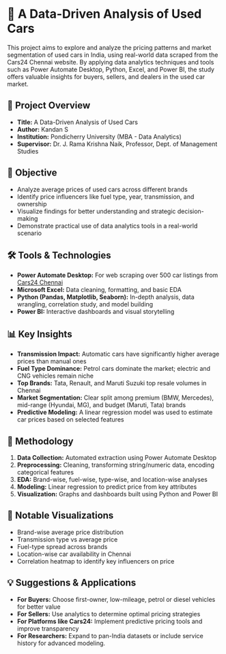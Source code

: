 # 🚗 A Data-Driven Analysis of Used Cars

This project aims to explore and analyze the pricing patterns and market segmentation of used cars in India, using real-world data scraped from the Cars24 Chennai website. By applying data analytics techniques and tools such as Power Automate Desktop, Python, Excel, and Power BI, the study offers valuable insights for buyers, sellers, and dealers in the used car market.

## 📌 Project Overview

- **Title:** A Data-Driven Analysis of Used Cars  
- **Author:** Kandan S  
- **Institution:** Pondicherry University (MBA - Data Analytics)  
- **Supervisor:** Dr. J. Rama Krishna Naik, Professor, Dept. of Management Studies

## 🧠 Objective

- Analyze average prices of used cars across different brands  
- Identify price influencers like fuel type, year, transmission, and ownership  
- Visualize findings for better understanding and strategic decision-making  
- Demonstrate practical use of data analytics tools in a real-world scenario

## 🛠️ Tools & Technologies

- **Power Automate Desktop:** For web scraping over 500 car listings from [Cars24 Chennai](https://www.cars24.com/buy-used-cars-chennai/)  
- **Microsoft Excel:** Data cleaning, formatting, and basic EDA  
- **Python (Pandas, Matplotlib, Seaborn):** In-depth analysis, data wrangling, correlation study, and model building  
- **Power BI:** Interactive dashboards and visual storytelling

## 📊 Key Insights

- **Transmission Impact:** Automatic cars have significantly higher average prices than manual ones  
- **Fuel Type Dominance:** Petrol cars dominate the market; electric and CNG vehicles remain niche  
- **Top Brands:** Tata, Renault, and Maruti Suzuki top resale volumes in Chennai  
- **Market Segmentation:** Clear split among premium (BMW, Mercedes), mid-range (Hyundai, MG), and budget (Maruti, Tata) brands  
- **Predictive Modeling:** A linear regression model was used to estimate car prices based on selected features

## 🧪 Methodology

1. **Data Collection:** Automated extraction using Power Automate Desktop  
2. **Preprocessing:** Cleaning, transforming string/numeric data, encoding categorical features  
3. **EDA:** Brand-wise, fuel-wise, type-wise, and location-wise analyses  
4. **Modeling:** Linear regression to predict price from key attributes  
5. **Visualization:** Graphs and dashboards built using Python and Power BI

## 📍 Notable Visualizations

- Brand-wise average price distribution  
- Transmission type vs average price  
- Fuel-type spread across brands  
- Location-wise car availability in Chennai  
- Correlation heatmap to identify key influencers on price

## 💡 Suggestions & Applications

- **For Buyers:** Choose first-owner, low-mileage, petrol or diesel vehicles for better value  
- **For Sellers:** Use analytics to determine optimal pricing strategies  
- **For Platforms like Cars24:** Implement predictive pricing tools and improve transparency  
- **For Researchers:** Expand to pan-India datasets or include service history for advanced modeling.

